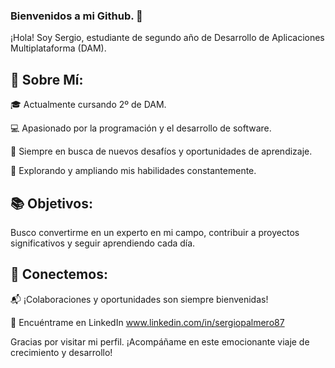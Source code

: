 ### Bienvenidos a mi Github. 👋
¡Hola! Soy Sergio, estudiante de segundo año de Desarrollo de Aplicaciones Multiplataforma (DAM).

🚀 Sobre Mí:
---
🎓 Actualmente cursando 2º de DAM.

💻 Apasionado por la programación y el desarrollo de software.

🌱 Siempre en busca de nuevos desafíos y oportunidades de aprendizaje.

🚧 Explorando y ampliando mis habilidades constantemente.

📚 Objetivos:
---
Busco convertirme en un experto en mi campo, contribuir a proyectos significativos y seguir aprendiendo cada día.

🤝 Conectemos:
---
📬 ¡Colaboraciones y oportunidades son siempre bienvenidas!

📱 Encuéntrame en LinkedIn www.linkedin.com/in/sergiopalmero87

Gracias por visitar mi perfil. ¡Acompáñame en este emocionante viaje de crecimiento y desarrollo!
